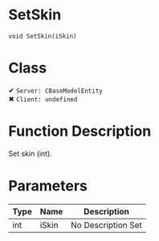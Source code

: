 # SetSkin
```
void SetSkin(iSkin)
```
# Class
✔ `Server: CBaseModelEntity`  
✖ `Client: undefined`  

# Function Description
Set skin (int).
# Parameters
Type|Name|Description
--|--|--
int|iSkin|No Description Set
